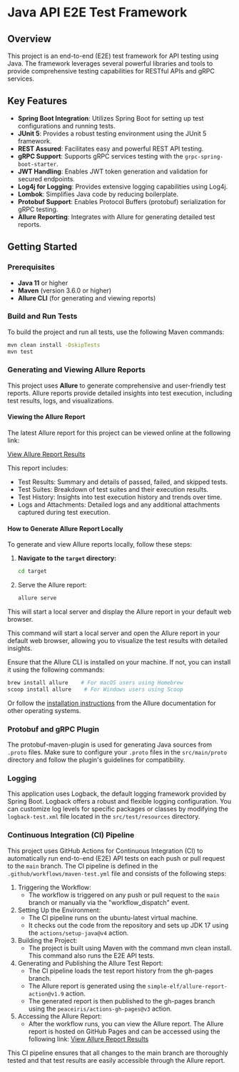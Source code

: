 # Java API E2E Test Framework

## Overview

This project is an end-to-end (E2E) test framework for API testing using Java. The framework leverages several powerful libraries and tools to provide comprehensive testing capabilities for RESTful APIs and gRPC services.

## Key Features

- **Spring Boot Integration**: Utilizes Spring Boot for setting up test configurations and running tests.
- **JUnit 5**: Provides a robust testing environment using the JUnit 5 framework.
- **REST Assured**: Facilitates easy and powerful REST API testing.
- **gRPC Support**: Supports gRPC services testing with the `grpc-spring-boot-starter`.
- **JWT Handling**: Enables JWT token generation and validation for secured endpoints.
- **Log4j for Logging**: Provides extensive logging capabilities using Log4j.
- **Lombok**: Simplifies Java code by reducing boilerplate.
- **Protobuf Support**: Enables Protocol Buffers (protobuf) serialization for gRPC testing.
- **Allure Reporting**: Integrates with Allure for generating detailed test reports.

## Getting Started

### Prerequisites

- **Java 11** or higher
- **Maven** (version 3.6.0 or higher)
- **Allure CLI** (for generating and viewing reports)

### Build and Run Tests

To build the project and run all tests, use the following Maven commands:

```bash
mvn clean install -DskipTests
mvn test
```

### Generating and Viewing Allure Reports
This project uses **Allure** to generate comprehensive and user-friendly test reports. Allure reports provide detailed insights into test execution, including test results, logs, and visualizations.
#### Viewing the Allure Report
The latest Allure report for this project can be viewed online at the following link:

[View Allure Report Results](https://donesvad.github.io/java-api-test/)

This report includes:
- Test Results: Summary and details of passed, failed, and skipped tests.
- Test Suites: Breakdown of test suites and their execution results.
- Test History: Insights into test execution history and trends over time.
- Logs and Attachments: Detailed logs and any additional attachments captured during test execution.
#### How to Generate Allure Report Locally
To generate and view Allure reports locally, follow these steps:

1. **Navigate to the `target` directory:** 
   ```bash
   cd target
   ```
2. Serve the Allure report:
   ```bash
   allure serve
   ```
This will start a local server and display the Allure report in your default web browser.

This command will start a local server and open the Allure report in your default web browser, allowing you to visualize the test results with detailed insights.

Ensure that the Allure CLI is installed on your machine. If not, you can install it using the following commands:

```bash
brew install allure    # For macOS users using Homebrew
scoop install allure    # For Windows users using Scoop
```
Or follow the [installation instructions](https://allurereport.org/docs/install/) from the Allure documentation for other operating systems.

### Protobuf and gRPC Plugin
The protobuf-maven-plugin is used for generating Java sources from `.proto` files. Make sure to configure your `.proto` files in the `src/main/proto` directory and follow the plugin's guidelines for compatibility.

### Logging
This application uses Logback, the default logging framework provided by Spring Boot. Logback offers a robust and flexible logging configuration.
You can customize log levels for specific packages or classes by modifying the `logback-test.xml` file located in the `src/test/resources` directory.

### Continuous Integration (CI) Pipeline
This project uses GitHub Actions for Continuous Integration (CI) to automatically run end-to-end (E2E) API tests on each push or pull request to the `main` branch. The CI pipeline is defined in the `.github/workflows/maven-test.yml` file and consists of the following steps:

1. Triggering the Workflow:
    - The workflow is triggered on any push or pull request to the `main` branch or manually via the "workflow_dispatch" event.
2. Setting Up the Environment:
    - The CI pipeline runs on the ubuntu-latest virtual machine.
    - It checks out the code from the repository and sets up JDK 17 using the `actions/setup-java@v4` action.
3. Building the Project:
    - The project is built using Maven with the command mvn clean install. This command also runs the E2E API tests.
4. Generating and Publishing the Allure Test Report:
    - The CI pipeline loads the test report history from the gh-pages branch.
    - The Allure report is generated using the `simple-elf/allure-report-action@v1.9` action.
    - The generated report is then published to the gh-pages branch using the `peaceiris/actions-gh-pages@v3` action.
5. Accessing the Allure Report:
    - After the workflow runs, you can view the Allure report. The Allure report is hosted on GitHub Pages and can be accessed using the following link: [View Allure Report Results](https://donesvad.github.io/java-api-test/)

This CI pipeline ensures that all changes to the main branch are thoroughly tested and that test results are easily accessible through the Allure report.


